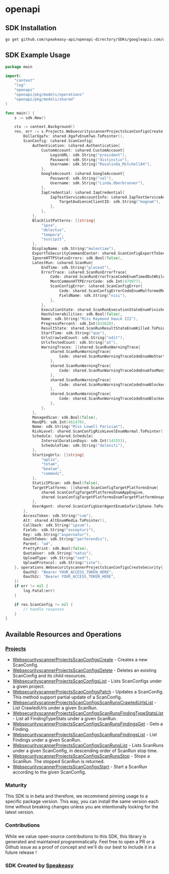 # openapi

<!-- Start SDK Installation -->
## SDK Installation

```bash
go get github.com/speakeasy-api/openapi-directory/SDKs/googleapis.com/websecurityscanner/v1beta/go
```
<!-- End SDK Installation -->

## SDK Example Usage
<!-- Start SDK Example Usage -->
```go
package main

import(
	"context"
	"log"
	"openapi"
	"openapi/pkg/models/operations"
	"openapi/pkg/models/shared"
)

func main() {
    s := sdk.New()

    ctx := context.Background()
    res, err := s.Projects.WebsecurityscannerProjectsScanConfigsCreate(ctx, operations.WebsecurityscannerProjectsScanConfigsCreateRequest{
        DollarXgafv: shared.XgafvEnumTwo.ToPointer(),
        ScanConfig: &shared.ScanConfig{
            Authentication: &shared.Authentication{
                CustomAccount: &shared.CustomAccount{
                    LoginURL: sdk.String("provident"),
                    Password: sdk.String("distinctio"),
                    Username: sdk.String("Rosalinda_Mitchell84"),
                },
                GoogleAccount: &shared.GoogleAccount{
                    Password: sdk.String("vel"),
                    Username: sdk.String("Linda.Oberbrunner"),
                },
                IapCredential: &shared.IapCredential{
                    IapTestServiceAccountInfo: &shared.IapTestServiceAccountInfo{
                        TargetAudienceClientID: sdk.String("magnam"),
                    },
                },
            },
            BlacklistPatterns: []string{
                "ipsa",
                "delectus",
                "tempora",
                "suscipit",
            },
            DisplayName: sdk.String("molestiae"),
            ExportToSecurityCommandCenter: shared.ScanConfigExportToSecurityCommandCenterEnumDisabled.ToPointer(),
            IgnoreHTTPStatusErrors: sdk.Bool(false),
            LatestRun: &shared.ScanRun{
                EndTime: sdk.String("placeat"),
                ErrorTrace: &shared.ScanRunErrorTrace{
                    Code: shared.ScanRunErrorTraceCodeEnumTimedOutWhileScanning.ToPointer(),
                    MostCommonHTTPErrorCode: sdk.Int(479977),
                    ScanConfigError: &shared.ScanConfigError{
                        Code: shared.ScanConfigErrorCodeEnumMalformedResourceName.ToPointer(),
                        FieldName: sdk.String("nisi"),
                    },
                },
                ExecutionState: shared.ScanRunExecutionStateEnumFinished.ToPointer(),
                HasVulnerabilities: sdk.Bool(false),
                Name: sdk.String("Miss Raymond Hauck III"),
                ProgressPercent: sdk.Int(832620),
                ResultState: shared.ScanRunResultStateEnumKilled.ToPointer(),
                StartTime: sdk.String("quo"),
                UrlsCrawledCount: sdk.String("odit"),
                UrlsTestedCount: sdk.String("at"),
                WarningTraces: []shared.ScanRunWarningTrace{
                    shared.ScanRunWarningTrace{
                        Code: shared.ScanRunWarningTraceCodeEnumNoStartingURLFoundForManagedScan.ToPointer(),
                    },
                    shared.ScanRunWarningTrace{
                        Code: shared.ScanRunWarningTraceCodeEnumTooManyCrawlResults.ToPointer(),
                    },
                    shared.ScanRunWarningTrace{
                        Code: shared.ScanRunWarningTraceCodeEnumBlockedByIap.ToPointer(),
                    },
                    shared.ScanRunWarningTrace{
                        Code: shared.ScanRunWarningTraceCodeEnumBlockedByIap.ToPointer(),
                    },
                },
            },
            ManagedScan: sdk.Bool(false),
            MaxQPS: sdk.Int(461479),
            Name: sdk.String("Miss Lowell Parisian"),
            RiskLevel: shared.ScanConfigRiskLevelEnumNormal.ToPointer(),
            Schedule: &shared.Schedule{
                IntervalDurationDays: sdk.Int(143353),
                ScheduleTime: sdk.String("deleniti"),
            },
            StartingUrls: []string{
                "optio",
                "totam",
                "beatae",
                "commodi",
            },
            StaticIPScan: sdk.Bool(false),
            TargetPlatforms: []shared.ScanConfigTargetPlatformsEnum{
                shared.ScanConfigTargetPlatformsEnumAppEngine,
                shared.ScanConfigTargetPlatformsEnumTargetPlatformUnspecified,
            },
            UserAgent: shared.ScanConfigUserAgentEnumSafariIphone.ToPointer(),
        },
        AccessToken: sdk.String("cum"),
        Alt: shared.AltEnumMedia.ToPointer(),
        Callback: sdk.String("ipsum"),
        Fields: sdk.String("excepturi"),
        Key: sdk.String("aspernatur"),
        OauthToken: sdk.String("perferendis"),
        Parent: "ad",
        PrettyPrint: sdk.Bool(false),
        QuotaUser: sdk.String("natus"),
        UploadType: sdk.String("sed"),
        UploadProtocol: sdk.String("iste"),
    }, operations.WebsecurityscannerProjectsScanConfigsCreateSecurity{
        Oauth2: "Bearer YOUR_ACCESS_TOKEN_HERE",
        Oauth2c: "Bearer YOUR_ACCESS_TOKEN_HERE",
    })
    if err != nil {
        log.Fatal(err)
    }

    if res.ScanConfig != nil {
        // handle response
    }
}
```
<!-- End SDK Example Usage -->

<!-- Start SDK Available Operations -->
## Available Resources and Operations


### [Projects](docs/projects/README.md)

* [WebsecurityscannerProjectsScanConfigsCreate](docs/projects/README.md#websecurityscannerprojectsscanconfigscreate) - Creates a new ScanConfig.
* [WebsecurityscannerProjectsScanConfigsDelete](docs/projects/README.md#websecurityscannerprojectsscanconfigsdelete) - Deletes an existing ScanConfig and its child resources.
* [WebsecurityscannerProjectsScanConfigsList](docs/projects/README.md#websecurityscannerprojectsscanconfigslist) - Lists ScanConfigs under a given project.
* [WebsecurityscannerProjectsScanConfigsPatch](docs/projects/README.md#websecurityscannerprojectsscanconfigspatch) - Updates a ScanConfig. This method support partial update of a ScanConfig.
* [WebsecurityscannerProjectsScanConfigsScanRunsCrawledUrlsList](docs/projects/README.md#websecurityscannerprojectsscanconfigsscanrunscrawledurlslist) - List CrawledUrls under a given ScanRun.
* [WebsecurityscannerProjectsScanConfigsScanRunsFindingTypeStatsList](docs/projects/README.md#websecurityscannerprojectsscanconfigsscanrunsfindingtypestatslist) - List all FindingTypeStats under a given ScanRun.
* [WebsecurityscannerProjectsScanConfigsScanRunsFindingsGet](docs/projects/README.md#websecurityscannerprojectsscanconfigsscanrunsfindingsget) - Gets a Finding.
* [WebsecurityscannerProjectsScanConfigsScanRunsFindingsList](docs/projects/README.md#websecurityscannerprojectsscanconfigsscanrunsfindingslist) - List Findings under a given ScanRun.
* [WebsecurityscannerProjectsScanConfigsScanRunsList](docs/projects/README.md#websecurityscannerprojectsscanconfigsscanrunslist) - Lists ScanRuns under a given ScanConfig, in descending order of ScanRun stop time.
* [WebsecurityscannerProjectsScanConfigsScanRunsStop](docs/projects/README.md#websecurityscannerprojectsscanconfigsscanrunsstop) - Stops a ScanRun. The stopped ScanRun is returned.
* [WebsecurityscannerProjectsScanConfigsStart](docs/projects/README.md#websecurityscannerprojectsscanconfigsstart) - Start a ScanRun according to the given ScanConfig.
<!-- End SDK Available Operations -->

### Maturity

This SDK is in beta and therefore, we recommend pinning usage to a specific package version.
This way, you can install the same version each time without breaking changes unless you are intentionally
looking for the latest version.

### Contributions

While we value open-source contributions to this SDK, this library is generated and maintained programmatically.
Feel free to open a PR or a Github issue as a proof of concept and we'll do our best to include it in a future release !

### SDK Created by [Speakeasy](https://docs.speakeasyapi.dev/docs/using-speakeasy/client-sdks)
